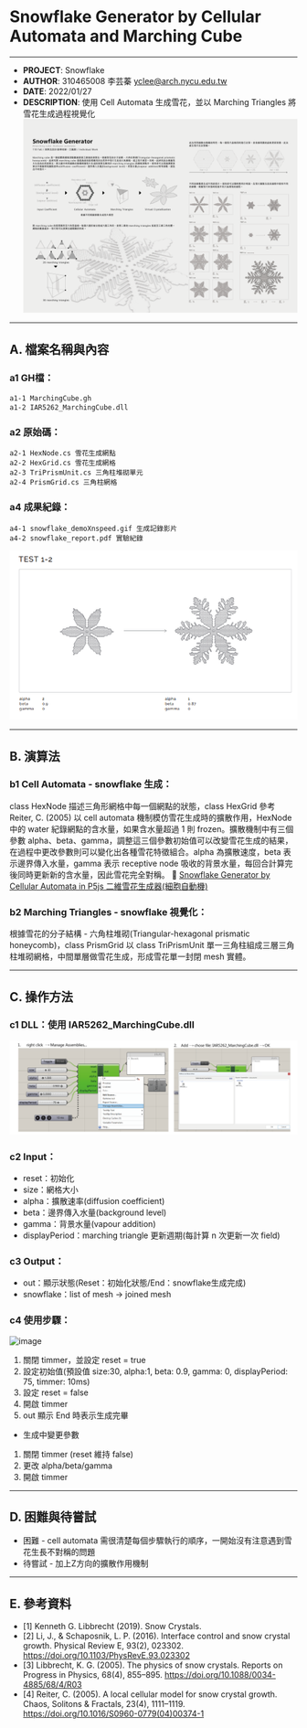 # Snowflake Generator by Cellular Automata and Marching Cube
---
* **PROJECT**: Snowflake
* **AUTHOR**: 310465008 李芸蓁 yclee@arch.nycu.edu.tw
* **DATE**: 2022/01/27
* **DESCRIPTION**: 使用 Cell Automata 生成雪花，並以 Marching Triangles 將雪花生成過程視覺化
![image](https://github.com/yunchen-lee/IAR5262_gh_Snowflake_CA-MarchingCube/blob/main/report/0404_protfolio-01.png)

---
## A. 檔案名稱與內容
### a1 GH檔：
	a1-1 MarchingCube.gh
	a1-2 IAR5262_MarchingCube.dll
### a2 原始碼：
	a2-1 HexNode.cs 雪花生成網點
	a2-2 HexGrid.cs 雪花生成網格
	a2-3 TriPrismUnit.cs 三角柱堆砌單元
	a2-4 PrismGrid.cs 三角柱網格
### a4 成果紀錄：
	a4-1 snowflake_demoXnspeed.gif 生成記錄影片
	a4-2 snowflake_report.pdf 實驗紀錄
 ![image](https://github.com/yunchen-lee/IAR5262_gh_Snowflake_CA-MarchingCube/blob/main/report/ref-1.png)


---
## B. 演算法
### b1 Cell Automata - snowflake 生成：
class HexNode 描述三角形網格中每一個網點的狀態，class HexGrid 參考 Reiter, C. (2005) 以 cell automata 機制模仿雪花生成時的擴散作用，HexNode 中的 water 紀錄網點的含水量，如果含水量超過 1 則 frozen。擴散機制中有三個參數 alpha、beta、gamma，調整這三個參數初始值可以改變雪花生成的結果，在過程中更改參數則可以變化出各種雪花特徵組合。alpha 為擴散速度，beta 表示邊界傳入水量，gamma 表示 receptive node 吸收的背景水量，每回合計算完後同時更新新的含水量，因此雪花完全對稱。
📌 [Snowflake Generator by Cellular Automata in P5js 二維雪花生成器(細胞自動機)](https://github.com/yunchen-lee/IAR5262_p5_Snowflake_CellularAutomata)

### b2 Marching Triangles - snowflake 視覺化：
根據雪花的分子結構 - 六角柱堆砌(Triangular-hexagonal prismatic honeycomb)，class PrismGrid 以 class TriPrismUnit 單一三角柱組成三層三角柱堆砌網格，中間單層做雪花生成，形成雪花單一封閉 mesh 實體。


---
## C. 操作方法
### c1 DLL：使用 IAR5262_MarchingCube.dll
![image](https://github.com/yunchen-lee/IAR5262_gh_Snowflake_CA-MarchingCube/blob/main/report/ref.png)

### c2 Input：
* reset：初始化
* size：網格大小
* alpha：擴散速率(diffusion coefficient)
* beta：邊界傳入水量(background level)
* gamma：背景水量(vapour addition)
* displayPeriod：marching triangle 更新週期(每計算 n 次更新一次 field)

### c3 Output：
* out：顯示狀態(Reset：初始化狀態/End：snowflake生成完成)
* snowflake：list of mesh -> joined mesh

### c4 使用步驟：
![image](https://github.com/yunchen-lee/IAR5262_gh_Snowflake_CA-MarchingCube/blob/main/report/snowflake_demoXnspeed.gif)
1. 關閉 timmer，並設定 reset = true
2. 設定初始值(預設值 size:30, alpha:1, beta: 0.9, gamma: 0, displayPeriod: 75, timmer: 10ms)
3. 設定 reset = false
4. 開啟 timmer
5. out 顯示 End 時表示生成完畢

* 生成中變更參數
1. 關閉 timmer (reset 維持 false)
2. 更改 alpha/beta/gamma
3. 開啟 timmer


---
## D. 困難與待嘗試
* 困難 - cell automata 需很清楚每個步驟執行的順序，一開始沒有注意遇到雪花生長不對稱的問題
* 待嘗試 - 加上Z方向的擴散作用機制


---
## E. 參考資料
* [1] Kenneth G. Libbrecht (2019). Snow Crystals.
* [2] Li, J., & Schaposnik, L. P. (2016). Interface control and snow crystal growth. Physical Review E, 93(2), 023302. https://doi.org/10.1103/PhysRevE.93.023302
* [3] Libbrecht, K. G. (2005). The physics of snow crystals. Reports on Progress in Physics, 68(4), 855–895. https://doi.org/10.1088/0034-4885/68/4/R03
* [4] Reiter, C. (2005). A local cellular model for snow crystal growth. Chaos, Solitons & Fractals, 23(4), 1111–1119. https://doi.org/10.1016/S0960-0779(04)00374-1


